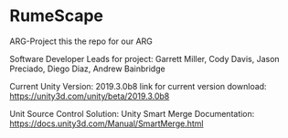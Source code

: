# RumeScape

ARG-Project this the repo for our ARG

Software Developer Leads for project: Garrett Miller, Cody Davis, Jason Preciado, Diego Diaz, Andrew Bainbridge

Current Unity Version: 2019.3.0b8 
link for current version download: https://unity3d.com/unity/beta/2019.3.0b8

Unit Source Control Solution:
Unity Smart Merge Documentation: https://docs.unity3d.com/Manual/SmartMerge.html
